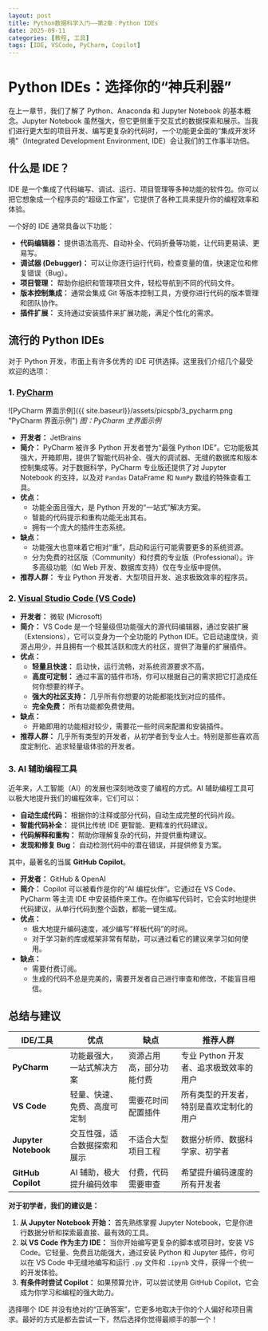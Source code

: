 ```yaml
---
layout: post
title: Python数据科学入门——第2章：Python IDEs
date: 2025-09-11
categories: [教程, 工具]
tags: [IDE, VSCode, PyCharm, Copilot]
---
```


# Python IDEs：选择你的“神兵利器”

在上一章节，我们了解了 Python、Anaconda 和 Jupyter Notebook 的基本概念。Jupyter Notebook 虽然强大，但它更侧重于交互式的数据探索和展示。当我们进行更大型的项目开发、编写更复杂的代码时，一个功能更全面的“集成开发环境”（Integrated Development Environment, IDE）会让我们的工作事半功倍。 

<!-- readmore -->

## 什么是 IDE？

IDE 是一个集成了代码编写、调试、运行、项目管理等多种功能的软件包。你可以把它想象成一个程序员的“超级工作室”，它提供了各种工具来提升你的编程效率和体验。

一个好的 IDE 通常具备以下功能：

*   **代码编辑器：** 提供语法高亮、自动补全、代码折叠等功能，让代码更易读、更易写。
*   **调试器 (Debugger)：** 可以让你逐行运行代码，检查变量的值，快速定位和修复错误（Bug）。
*   **项目管理：** 帮助你组织和管理项目文件，轻松导航到不同的代码文件。
*   **版本控制集成：** 通常会集成 Git 等版本控制工具，方便你进行代码的版本管理和团队协作。
*   **插件扩展：** 支持通过安装插件来扩展功能，满足个性化的需求。

## 流行的 Python IDEs

对于 Python 开发，市面上有许多优秀的 IDE 可供选择。这里我们介绍几个最受欢迎的选项：

### 1. [PyCharm](https://www.jetbrains.com/zh-cn/pycharm/)

![PyCharm 界面示例]({{ site.baseurl}}/assets/picspb/3_pycharm.png "PyCharm 界面示例")
*图：PyCharm 主界面示例*

*   **开发者：** JetBrains
*   **简介：** PyCharm 被许多 Python 开发者誉为“最强 Python IDE”。它功能极其强大，开箱即用，提供了智能代码补全、强大的调试器、无缝的数据库和版本控制集成等。对于数据科学，PyCharm 专业版还提供了对 Jupyter Notebook 的支持，以及对 `Pandas` DataFrame 和 `NumPy` 数组的特殊查看工具。
*   **优点：**
    *   功能全面且强大，是 Python 开发的“一站式”解决方案。
    *   智能的代码提示和重构功能无出其右。
    *   拥有一个庞大的插件生态系统。
*   **缺点：**
    *   功能强大也意味着它相对“重”，启动和运行可能需要更多的系统资源。
    *   分为免费的社区版（Community）和付费的专业版（Professional）。许多高级功能（如 Web 开发、数据库支持）仅在专业版中提供。
*   **推荐人群：** 专业 Python 开发者、大型项目开发、追求极致效率的程序员。
### 2. [Visual Studio Code (VS Code)](https://code.visualstudio.com/)

*   **开发者：** 微软 (Microsoft)
*   **简介：** VS Code 是一个轻量级但功能强大的源代码编辑器，通过安装扩展（Extensions），它可以变身为一个全功能的 Python IDE。它启动速度快，资源占用少，并且拥有一个极其活跃和庞大的社区，提供了海量的扩展插件。
*   **优点：**
    *   **轻量且快速：** 启动快，运行流畅，对系统资源要求不高。
    *   **高度可定制：** 通过丰富的插件市场，你可以根据自己的需求把它打造成任何你想要的样子。
    *   **强大的社区支持：** 几乎所有你想要的功能都能找到对应的插件。
    *   **完全免费：** 所有功能都免费使用。
*   **缺点：**
    *   开箱即用的功能相对较少，需要花一些时间来配置和安装插件。
*   **推荐人群：** 几乎所有类型的开发者，从初学者到专业人士。特别是那些喜欢高度定制化、追求轻量级体验的开发者。

### 3. AI 辅助编程工具

近年来，人工智能（AI）的发展也深刻地改变了编程的方式。AI 辅助编程工具可以极大地提升我们的编程效率，它们可以：

*   **自动生成代码：** 根据你的注释或部分代码，自动生成完整的代码片段。
*   **智能代码补全：** 提供比传统 IDE 更智能、更精准的代码建议。
*   **代码解释和重构：** 帮助你理解复杂的代码，并提供重构建议。
*   **发现和修复 Bug：** 自动检测代码中的潜在错误，并提供修复方案。

其中，最著名的当属 **GitHub Copilot**。

*   **开发者：** GitHub & OpenAI
*   **简介：** Copilot 可以被看作是你的“AI 编程伙伴”。它通过在 VS Code、PyCharm 等主流 IDE 中安装插件来工作。在你编写代码时，它会实时地提供代码建议，从单行代码到整个函数，都能一键生成。
*   **优点：**
    *   极大地提升编码速度，减少编写“样板代码”的时间。
    *   对于学习新的库或框架非常有帮助，可以通过看它的建议来学习如何使用。
*   **缺点：**
    *   需要付费订阅。
    *   生成的代码不总是完美的，需要开发者自己进行审查和修改，不能盲目相信。

## 总结与建议

| IDE/工具         | 优点                               | 缺点                               | 推荐人群                                     |
| ------------------ | ---------------------------------- | ---------------------------------- | -------------------------------------------- |
| **PyCharm**        | 功能最强大，一站式解决方案         | 资源占用高，部分功能付费           | 专业 Python 开发者、追求极致效率的用户       |
| **VS Code**        | 轻量、快速、免费、高度可定制       | 需要花时间配置插件                 | 所有类型的开发者，特别是喜欢定制化的用户     |
| **Jupyter Notebook** | 交互性强，适合数据探索和展示       | 不适合大型项目工程                 | 数据分析师、数据科学家、初学者               |
| **GitHub Copilot** | AI 辅助，极大提升编码效率          | 付费，代码需要审查                 | 希望提升编码速度的所有开发者                 |

**对于初学者，我们的建议是：**

1.  **从 Jupyter Notebook 开始：** 首先熟练掌握 Jupyter Notebook，它是你进行数据分析和探索最直接、最有效的工具。
2.  **以 VS Code 作为主力 IDE：** 当你开始编写更复杂的脚本或项目时，安装 VS Code。它轻量、免费且功能强大，通过安装 Python 和 Jupyter 插件，你可以在 VS Code 中无缝地编写和运行 `.py` 文件和 `.ipynb` 文件，获得一个统一的开发体验。
3.  **有条件时尝试 Copilot：** 如果预算允许，可以尝试使用 GitHub Copilot，它会成为你学习和编程的强大助力。

选择哪个 IDE 并没有绝对的“正确答案”，它更多地取决于你的个人偏好和项目需求。最好的方式是都去尝试一下，然后选择你觉得最顺手的那一个！
